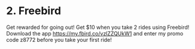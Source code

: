 



# 2. Freebird
Get rewarded for going out! Get $10 when you take 2 rides using Freebird! Download the app https://my.fbird.co/vzlZZQUkW1 and enter my promo code z8772 before you take your first ride!
